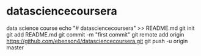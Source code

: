 # datasciencecoursera
data science course
echo "# datasciencecoursera" >> README.md
git init
git add README.md
git commit -m "first commit"
git remote add origin https://github.com/ebenson4/datasciencecoursera.git
git push -u origin master
